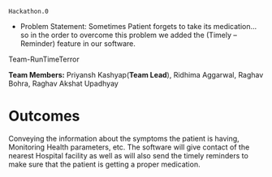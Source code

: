                                                                  Hackathon.0

+ Problem Statement: Sometimes Patient forgets to take its medication…so in the order to overcome this problem we added the (Timely – Reminder) feature in our software.

Team-RunTimeTerror

<b>Team Members:</b>
Priyansh Kashyap(<b>Team Lead</b>), Ridhima Aggarwal, Raghav Bohra, Raghav Akshat Upadhyay



# Outcomes

Conveying the information about the symptoms the patient is having, Monitoring Health parameters, etc. The software will give contact of the nearest Hospital facility 
as well as will also send the timely reminders to make sure that the patient is getting a proper medication.

